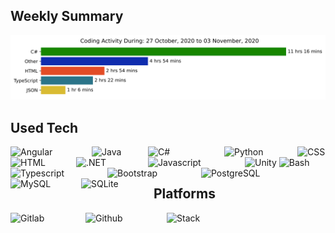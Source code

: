 ## Weekly Summary
<!--START_SECTION:waka-->
<img src="https://github.com/dimitrov-d/dimitrov-d/blob/master/images/stat.svg" alt="Wakatime Activity"/>
<!--END_SECTION:waka-->

## Used Tech
<img align="left" alt="Angular" width="130px" src="https://img.shields.io/badge/angular%20-%23DD0031.svg?&style=for-the-badge&logo=angular&logoColor=white" />
<img align="left" alt="Java" width="90px" src="https://img.shields.io/badge/java-%23ED8B00.svg?&style=for-the-badge&logo=java&logoColor=white" />
<img align="left" alt="C#" width="122px" src="https://img.shields.io/badge/c%20sharp-%23239120.svg?&style=for-the-badge&logo=c%20sharp&logoColor=white" />
<img align="left" alt="Python" width="117px" src="https://img.shields.io/badge/python-%233776AB.svg?&style=for-the-badge&logo=python&logoColor=white" />
<img align="left" alt="HTML" width="105px" src="https://img.shields.io/badge/html5%20-%23E34F26.svg?&style=for-the-badge&logo=html5&logoColor=white" />
<img alt="CSS" width="90px" src="https://img.shields.io/badge/css3%20-%231572B6.svg?&style=for-the-badge&logo=css3&logoColor=white" />

<img align="left" alt=".NET" width="115px" src="https://img.shields.io/badge/dotnet-net%23239120.svg?color=5C2D91&style=for-the-badge&logo=.net&logoColor=white" />
<img align="left" alt="Javascript" width="155px" src="https://img.shields.io/badge/javascript-%23F7DF1E.svg?&style=for-the-badge&logo=javascript&logoColor=black" />
<img align="left" alt="Typescript" width="155px" src="https://img.shields.io/badge/typescript%20-%23007ACC.svg?&style=for-the-badge&logo=typescript&logoColor=white" />
<img align="left" alt="Bootstrap" width="150px" src="https://img.shields.io/badge/bootstrap%20-%23563D7C.svg?&style=for-the-badge&logo=bootstrap&logoColor=white" />
<img alt="Unity" width="110px" src="https://img.shields.io/badge/unity%20-%23100000.svg?&style=for-the-badge&logo=unity&logoColor=white" />
<img align="left" alt="PostgreSQL" width="135px" src="https://img.shields.io/badge/postgres-%23316192.svg?&style=for-the-badge&logo=postgresql&logoColor=white" />
<img align="left" alt="MySQL" width="113px" src="https://img.shields.io/badge/mysql-%2300f.svg?&style=for-the-badge&logo=mysql&logoColor=white" />
<img align="left" alt="SQLite" width="116px" src="https://img.shields.io/badge/sqlite-%2307405e.svg?&style=for-the-badge&logo=sqlite&logoColor=white" />
<img alt="Bash" width="180px" src="https://img.shields.io/badge/shell_script%20-%23121011.svg?&style=for-the-badge&logo=gnu-bash&logoColor=white" />

## Platforms

<img align="left" alt="Gitlab" width="120px" src="https://img.shields.io/badge/gitlab-%23330f63.svg?&style=for-the-badge&logo=gitlab&logoColor=white" />
<img align="left" alt="Github" width="130px" src="https://img.shields.io/badge/github-%23100000.svg?&style=for-the-badge&logo=github&logoColor=white" />
<img align="left" alt="Stack" width="212px" src="https://img.shields.io/badge/stack%20overflow-FE7A16?logo=stack-overflow&logoColor=white&style=for-the-badge" />
